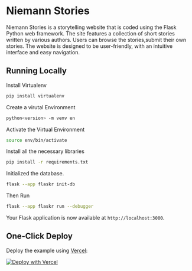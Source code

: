# Niemann Stories
Niemann Stories is a storytelling website that is coded using the Flask Python web framework. The site features a collection of short stories written by various authors. Users can browse the stories,submit their own stories. The website is designed to be user-friendly, with an intuitive interface and easy navigation.


## Running Locally

Install Virtualenv

```bash
pip install virtualenv
```

Create a virutal Environment

```bash
python<version> -m venv en
```

Activate the Virtual Environment

```bash
source env/bin/activate
```

Install all the necessary libraries

```bash
pip install -r requirements.txt
```

Initialized the database.

```bash
flask --app flaskr init-db
```

Then Run

```bash
flask --app flaskr run --debugger
```

Your Flask application is now available at `http://localhost:3000`.

## One-Click Deploy

Deploy the example using [Vercel](https://vercel.com?utm_source=github&utm_medium=readme&utm_campaign=vercel-examples):

[![Deploy with Vercel](https://vercel.com/button)](https://vercel.com/new/clone?repository-url=https%3A%2F%2Fgithub.com%2Fvercel%2Fexamples%2Ftree%2Fmain%2Fpython%2Fflask&demo-title=Flask%20%2B%20Vercel&demo-description=Use%20Flask%202%20on%20Vercel%20with%20Serverless%20Functions%20using%20the%20Python%20Runtime.&demo-url=https%3A%2F%2Fflask-python-template.vercel.app%2F&demo-image=https://assets.vercel.com/image/upload/v1669994156/random/flask.png)
